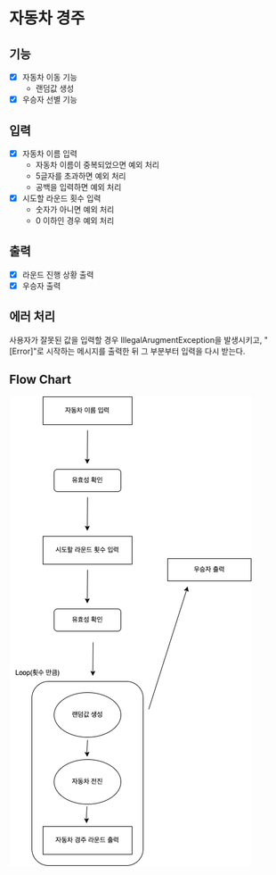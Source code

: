 # 자동차 경주

## 기능
- [x] 자동차 이동 기능
    - 랜덤값 생성
- [x] 우승자 선별 기능

## 입력
- [x] 자동차 이름 입력
    - 자동차 이름이 중복되었으면 예외 처리
    - 5글자를 초과하면 예외 처리
    - 공백을 입력하면 예외 처리
- [x] 시도할 라운드 횟수 입력
    - 숫자가 아니면 예외 처리
    - 0 이하인 경우 예외 처리

## 출력
- [x] 라운드 진행 상황 출력
- [x] 우승자 출력

## 에러 처리
사용자가 잘못된 값을 입력할 경우 IllegalArugmentException을 발생시키고, "[Error]"로 시작하는
메시지를 출력한 뒤 그 부분부터 입력을 다시 받는다.

## Flow Chart

![](docs/FlowChart.png)